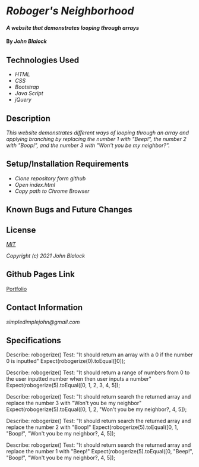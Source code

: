 # _Roboger's Neighborhood_

#### _A website that demonstrates looping through arrays_

#### By _**John Blalock**_

## Technologies Used

* _HTML_
* _CSS_
* _Bootstrap_
* _Java Script_
* _jQuery_

## Description

_This website demonstrates different ways of looping through an array and applying branching by replacing the number 1 with "Beep!", the number 2 with "Boop!", and the number 3 with "Won't you be my neighbor?"._

## Setup/Installation Requirements

* _Clone repository form github_
* _Open index.html_
* _Copy path to Chrome Browser_


## Known Bugs and Future Changes



## License

_[MIT](https://opensource.org/licenses/MIT)_

_Copyright (c) 2021 John Blalock_

## Github Pages Link

[Portfolio](https://simpledimplejohn.github.io/robogersNeighborhood)

## Contact Information

_simpledimplejohn@gmail.com_

## Specifications ##

Describe: robogerize()
Test: "It should return an array with a 0 if the number 0 is inputted"
Expect(robogerize(0).toEqual([0]);

Describe: robogerize()
Test: "It should return a range of numbers from 0 to the user inputted number when then user inputs a number"
Expect(robogerize(5).toEqual([0, 1, 2, 3, 4, 5]);

Describe: robogerize()
Test: "It should return search the returned array and replace the number 3 with "Won't you be my neighbor"
Expect(robogerize(5).toEqual([0, 1, 2, "Won't you be my neighbor?, 4, 5]);

Describe: robogerize()
Test: "It should return search the returned array and replace the number 2 with "Boop!"
Expect(robogerize(5).toEqual([0, 1, "Boop!", "Won't you be my neighbor?, 4, 5]);

Describe: robogerize()
Test: "It should return search the returned array and replace the number 1 with "Beep!"
Expect(robogerize(5).toEqual([0, "Beep!", "Boop!", "Won't you be my neighbor?, 4, 5]);